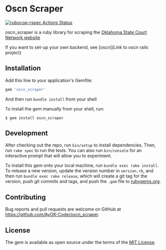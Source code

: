 # Oscn Scraper

[![rubocop-rspec Actions Status](https://github.com/holdenmitchell/oscn_scraper/workflows/rubocop-rspec/badge.svg)](https://github.com/holdenmitchell/oscn_scraper/rubocop-rspec)

oscn_scraper is a ruby library for scraping the [Oklahoma State Court Network website](https://www.oscn.net/v4/)

If you want to set-up your own backend, see [oscn](Link to oscn rails project)

## Installation

Add this line to your application's Gemfile:

```ruby
gem 'oscn_scraper'
```

And then run `bundle install` from your shell

To install the gem manually from your shell, run:

    $ gem install oscn_scraper

## Development

After checking out the repo, run `bin/setup` to install dependencies. Then, run `rake spec` to run the tests. You can also run `bin/console` for an interactive prompt that will allow you to experiment.

To install this gem onto your local machine, run `bundle exec rake install`. To release a new version, update the version number in `version.rb`, and then run `bundle exec rake release`, which will create a git tag for the version, push git commits and tags, and push the `.gem` file to [rubygems.org](https://rubygems.org).

## Contributing

Bug reports and pull requests are welcome on GitHub at https://github.com/AyOK-Code/oscn_scraper.

## License

The gem is available as open source under the terms of the [MIT License](https://opensource.org/licenses/MIT).
